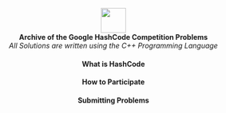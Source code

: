 <p align = "center">
  <img align="center" height = "50px" src = "https://miro.medium.com/max/1400/0*cZF_LrrlByeBg80d.jpg"> </br>
  <b> Archive of the Google HashCode Competition Problems </b> </br>
  <i> All Solutions are written using the C++ Programming Language </i>
</p>

#### <div align="center"> What is HashCode
  
#### <div align="center"> How to Participate
  
#### <div align="center"> Submitting Problems
